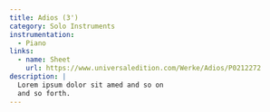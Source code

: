 ```yaml
---
title: Adios (3')
category: Solo Instruments
instrumentation:
  - Piano
links:
  - name: Sheet
    url: https://www.universaledition.com/Werke/Adios/P0212272
description: |
  Lorem ipsum dolor sit amed and so on
  and so forth.
---
```

